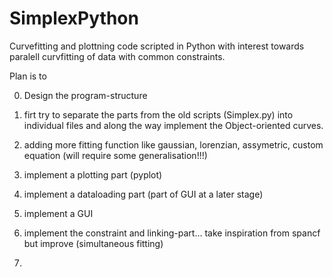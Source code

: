 # SimplexPython
Curvefitting and plottning code scripted in Python with interest towards paralell curvfitting of data with common constraints.


Plan is to


0. Design the program-structure

1. firt try to separate the parts from the old scripts (Simplex.py) into individual files and along the way implement the Object-oriented curves.
2. adding more fitting function like gaussian, lorenzian, assymetric, custom equation (will require some generalisation!!!)
3. implement a plotting part (pyplot)
4. implement a dataloading part (part of GUI at a later stage)
5. implement a GUI
6. implement the constraint and linking-part... take inspiration from spancf but improve (simultaneous fitting)
7. 

